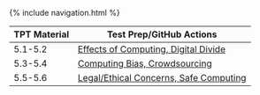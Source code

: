 {% include navigation.html %}

| TPT Material | Test Prep/GitHub Actions | 
| --- | --- |
| 5.1-5.2 | [Effects of Computing, Digital Divide]() |
| 5.3-5.4 | [Computing Bias, Crowdsourcing]() |
| 5.5-5.6 | [Legal/Ethical Concerns, Safe Computing]() |